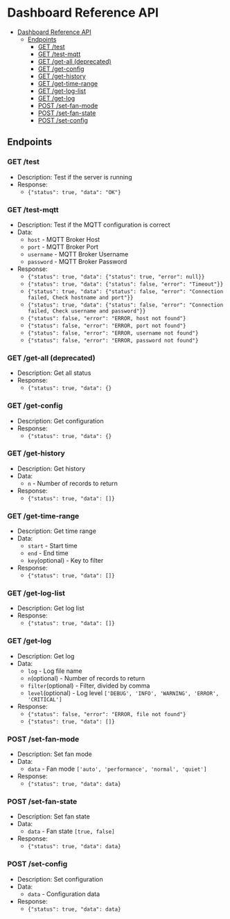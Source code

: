 # Dashboard Reference API

- [Dashboard Reference API](#dashboard-reference-api)
  - [Endpoints](#endpoints)
    - [GET /test](#get-test)
    - [GET /test-mqtt](#get-test-mqtt)
    - [GET /get-all (deprecated)](#get-get-all-deprecated)
    - [GET /get-config](#get-get-config)
    - [GET /get-history](#get-get-history)
    - [GET /get-time-range](#get-get-time-range)
    - [GET /get-log-list](#get-get-log-list)
    - [GET /get-log](#get-get-log)
    - [POST /set-fan-mode](#post-set-fan-mode)
    - [POST /set-fan-state](#post-set-fan-state)
    - [POST /set-config](#post-set-config)

## Endpoints

### GET /test

- Description: Test if the server is running
- Response: 
  - `{"status": true, "data": "OK"}`

### GET /test-mqtt

- Description: Test if the MQTT configuration is correct
- Data: 
  - `host` - MQTT Broker Host
  - `port` - MQTT Broker Port
  - `username` - MQTT Broker Username
  - `password` - MQTT Broker Password
- Response: 
  - `{"status": true, "data": {"status": true, "error": null}}`
  - `{"status": true, "data": {"status": false, "error": "Timeout"}}`
  - `{"status": true, "data": {"status": false, "error": "Connection failed, Check hostname and port"}}`
  - `{"status": true, "data": {"status": false, "error": "Connection failed, Check username and password"}}`
  - `{"status": false, "error": "ERROR, host not found"}`
  - `{"status": false, "error": "ERROR, port not found"}`
  - `{"status": false, "error": "ERROR, username not found"}`
  - `{"status": false, "error": "ERROR, password not found"}`

### GET /get-all (deprecated)

- Description: Get all status
- Response:
  - `{"status": true, "data": {}`

### GET /get-config

- Description: Get configuration
- Response:
  - `{"status": true, "data": {}`

### GET /get-history

- Description: Get history
- Data:
  - `n` - Number of records to return
- Response:
  - `{"status": true, "data": []}`

### GET /get-time-range

- Description: Get time range
- Data:
  - `start` - Start time
  - `end` - End time
  - `key`(optional) - Key to filter
- Response:
  - `{"status": true, "data": []}`

### GET /get-log-list

- Description: Get log list
- Response:
  - `{"status": true, "data": []}`

### GET /get-log

- Description: Get log
- Data:
  - `log` - Log file name
  - `n`(optional) - Number of records to return
  - `filter`(optional) - Filter, divided by comma
  - `level`(optional) - Log level `['DEBUG', 'INFO', 'WARNING', 'ERROR', 'CRITICAL']`
- Response:
  - `{"status": false, "error": "ERROR, file not found"}`
  - `{"status": true, "data": []}`

### POST /set-fan-mode

- Description: Set fan mode
- Data:
  - `data` - Fan mode `['auto', 'performance', 'normal', 'quiet']`
- Response:
  - `{"status": true, "data": data}`

### POST /set-fan-state

- Description: Set fan state
- Data:
  - `data` - Fan state `[true, false]`
- Response:
  - `{"status": true, "data": data}`

### POST /set-config

- Description: Set configuration
- Data:
  - `data` - Configuration data
- Response:
  - `{"status": true, "data": data}`
